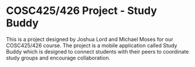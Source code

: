 # COSC425/426 Project - Study Buddy

This is a project designed by Joshua Lord and Michael Moses for our COSC425/426 course. The project is a mobile application called Study Buddy which is designed to connect students with their peers to coordinate study groups and  encourage collaboration.
